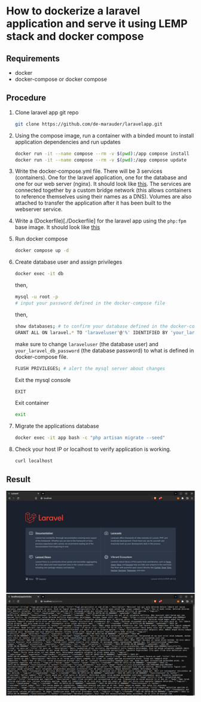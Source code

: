 # How to dockerize a laravel application and serve it using LEMP stack and docker compose

## Requirements
- docker
- docker-compose or docker compose

## Procedure

1. Clone laravel app git repo
   ```bash
   git clone https://github.com/de-marauder/laravelapp.git
   ```
2. Using the compose image, run a container with a binded mount to install application dependencies and run updates
   ```bash
   docker run -it --name compose --rm -v $(pwd):/app compose install
   docker run -it --name compose --rm -v $(pwd):/app compose update
   ```
3. Write the docker-compose.yml file. There will be 3 services (containers). One for the laravel application, one for the database and one for our web server (nginx). It should look like [this](./docker-compose.yml). The services are connected together by a custom bridge network (this allows containers to reference themselves using their names as a DNS). Volumes are also attached to transfer the application after it has been built to the webserver service.
4. Write a (Dockerfile)[./Dockerfile] for the laravel app using the `php:fpm` base image. It should look like [this](./Dockerfile)
5. Run docker compose
   ```bash
   docker compose up -d
   ```
6. Create database user and assign privileges
   ```bash
   docker exec -it db 
   ```
   then,
   ```bash
   mysql -u root -p
   # input your password defined in the docker-compose file
   ```
   then,
   ```bash
   show databases; # to confirm your database defined in the docker-compose file was created
   GRANT ALL ON laravel.* TO 'laraveluser'@'%' IDENTIFIED BY 'your_laravel_db_password';
   ```
   make sure to change `laraveluser` (the database user) and `your_laravel_db_password` (the database password) to what is defined in docker-compose file.
   ```bash
   FLUSH PRIVILEGES; # alert the mysql server about changes
   ```
   Exit the mysql console
   ```bash
   EXIT
   ```
   Exit container
   ```bash
   exit
   ```

7. Migrate the applications database
   ```bash
   docker exec -it app bash -c "php artisan migrate --seed"
   ```
8. Check your host IP or localhost to verify application is working.
   ```bash
   curl localhost
   ```

## Result
<img src="./home.png" alt="result" />
<img src="./articles.png" alt="result" />